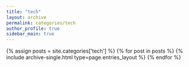```yaml
---
title: "tech"
layout: archive
permalink: categories/tech
author_profile: true
sidebar_main: true
---
```


{% assign posts = site.categories['tech'] %}
{% for post in posts %} {% include archive-single.html type=page.entries_layout %} {% endfor %}